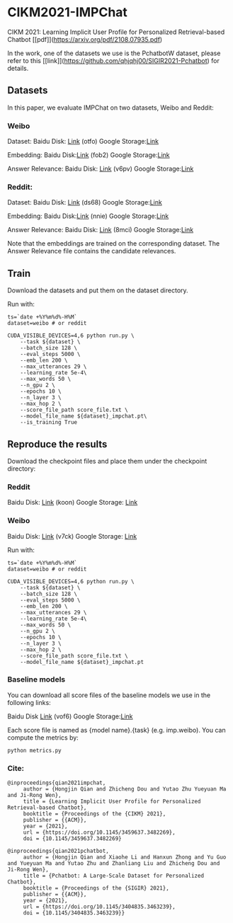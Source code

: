 # CIKM2021-IMPChat
CIKM 2021: Learning Implicit User Profile for Personalized Retrieval-based Chatbot \[[pdf]\](https://arxiv.org/pdf/2108.07935.pdf)

In the work, one of the datasets we use is the PchatbotW dataset, please refer to this \[[link]\](https://github.com/qhjqhj00/SIGIR2021-Pchatbot) for details.


## Datasets
In this paper, we evaluate IMPChat on two datasets, Weibo and Reddit:

### Weibo 
Dataset:
Baidu Disk: [Link](https://pan.baidu.com/s/1NlJPrWqc0VsgDYC_o184aw) (otfo)
Google Storage:[Link](https://drive.google.com/file/d/1_XRL4Uh-izh0pYKq8ZdutJQxtsFwugVl/view?usp=sharing)

Embedding:
Baidu Disk:[Link](https://pan.baidu.com/s/1j_aFGghg6EBYK1HjiDVMUQ) (fob2)
Google Storage:[Link](https://drive.google.com/file/d/1E1-jQu547Qn9lWSOUXTIPJNYcA6VyMd6/view?usp=sharing)

Answer Relevance:
Baidu Disk: [Link](https://pan.baidu.com/s/1SZnk0GLSk6flFZf_Agtbsg) (v6pv)
Google Storage:[Link](https://drive.google.com/file/d/1xKuUnTIdoC2U4LMnLIGU0BJ9-jnin12Z/view?usp=sharing)

### Reddit:
Dataset:
Baidu Disk: [Link](https://pan.baidu.com/s/1OW0P0vfwVd3JSgsGchsIzQ) (ds68)
Google Storage:[Link](https://drive.google.com/file/d/141z3q1yvAgzd81oEKxQ__yPh1kTxrfIK/view?usp=sharing)

Embedding:
Baidu Disk:[Link](https://pan.baidu.com/s/1wzUZV-3FTiiyC6KefWTX-g) (nnie)
Google Storage:[Link](https://drive.google.com/file/d/14RgsYwFuOPCT4-3MtgDh4FvFvXzYNFWT/view?usp=sharing)

Answer Relevance:
Baidu Disk: [Link](https://pan.baidu.com/s/1eBgq6jLwj4vxyNUEjsRxUA) (8mci)
Google Storage:[Link](https://drive.google.com/file/d/1tUTpMGmNhLM9unpebR-_IfSRDX_NnaJ-/view?usp=sharing)

Note that the embeddings are trained on the corresponding dataset. The Answer Relevance file contains the candidate relevances. 

## Train

Download the datasets and put them on the dataset directory.

Run with:

```
ts=`date +%Y%m%d%-H%M`
dataset=weibo # or reddit

CUDA_VISIBLE_DEVICES=4,6 python run.py \
    --task ${dataset} \
    --batch_size 128 \
    --eval_steps 5000 \
    --emb_len 200 \
    --max_utterances 29 \
    --learning_rate 5e-4\
    --max_words 50 \
    --n_gpu 2 \
    --epochs 10 \
    --n_layer 3 \
    --max_hop 2 \
    --score_file_path score_file.txt \
    --model_file_name ${dataset}_impchat.pt\
    --is_training True
```

## Reproduce the results

Download the checkpoint files and place them under the checkpoint directory:

### Reddit
Baidu Disk: [Link](https://pan.baidu.com/s/1hh8OypwYa7WJeSINL9I9uw) (koon)
Google Storage: [Link](https://drive.google.com/file/d/1b56XHaVaP71ESLaucjiC-p4K0SfKf_UP/view?usp=sharing)

### Weibo
Baidu Disk: [Link](https://pan.baidu.com/s/1E6kRENJ5cRZrJ_pmi_-r4w) (v7ck)
Google Storage: [Link](https://drive.google.com/file/d/10InlyUJaxItEqntymJI3rWVwm-sxqYUj/view?usp=sharing)

Run with:

```
ts=`date +%Y%m%d%-H%M`
dataset=weibo # or reddit

CUDA_VISIBLE_DEVICES=4,6 python run.py \
    --task ${dataset} \
    --batch_size 128 \
    --eval_steps 5000 \
    --emb_len 200 \
    --max_utterances 29 \
    --learning_rate 5e-4\
    --max_words 50 \
    --n_gpu 2 \
    --epochs 10 \
    --n_layer 3 \
    --max_hop 2 \
    --score_file_path score_file.txt \
    --model_file_name ${dataset}_impchat.pt
```

### Baseline models
You can download all score files of the baseline models we use in the following links:

Baidu Disk [Link](https://pan.baidu.com/s/1gfdDPv9f3Gs-leRLYQE6NA) (vof6)
Google Storage:[Link](https://drive.google.com/file/d/1A140i9YxMDskRN-Eaad80ZhGNeZc9Hkx/view?usp=sharing)

Each score file is named as {model name}.{task} (e.g. imp.weibo). You can compute the metrics by:

```
python metrics.py
```

### Cite:

```
@inproceedings{qian2021impchat,
     author = {Hongjin Qian and Zhicheng Dou and Yutao Zhu Yueyuan Ma and Ji-Rong Wen}, 
     title = {Learning Implicit User Profile for Personalized Retrieval-based Chatbot}, 
     booktitle = {Proceedings of the {CIKM} 2021}, 
     publisher = {{ACM}}, 
     year = {2021},
     url = {https://doi.org/10.1145/3459637.3482269},
     doi = {10.1145/3459637.3482269}
```

```
@inproceedings{qian2021pchatbot,
     author = {Hongjin Qian and Xiaohe Li and Hanxun Zhong and Yu Guo and Yueyuan Ma and Yutao Zhu and Zhanliang Liu and Zhicheng Dou and Ji-Rong Wen}, 
     title = {Pchatbot: A Large-Scale Dataset for Personalized Chatbot}, 
     booktitle = {Proceedings of the {SIGIR} 2021}, 
     publisher = {{ACM}}, 
     year = {2021}, 
     url = {https://doi.org/10.1145/3404835.3463239}, 
     doi = {10.1145/3404835.3463239}}
```
